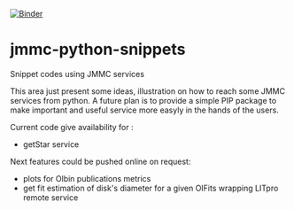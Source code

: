 [![Binder](https://mybinder.org/badge_logo.svg)](https://mybinder.org/v2/gh/JMMC-OpenDev/jmmc-python-snippets/HEAD)

# jmmc-python-snippets
Snippet codes using JMMC services

This area just present some ideas, illustration on how to reach some JMMC services from python. A future plan is to provide a simple PIP package to make important and useful service more easyly in the hands of the users.

Current code give availability for :
- getStar service 

Next features could be pushed online on request:
- plots for Olbin publications metrics
- get fit estimation of disk's diameter for a given OIFits wrapping LITpro remote service
